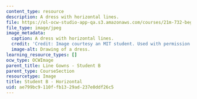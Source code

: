 ```yaml
---
content_type: resource
description: A dress with horizontal lines.
file: https://ol-ocw-studio-app-qa.s3.amazonaws.com/courses/21m-732-beginning-costume-design-and-construction-fall-2008/ae799bc9110ffb1329ad237e0ddf26c5_horizontal2.jpg
file_type: image/jpeg
image_metadata:
  caption: A dress with horizontal lines.
  credit: 'Credit: Image courtesy an MIT student. Used with permission.'
  image-alt: Drawing of a dress.
learning_resource_types: []
ocw_type: OCWImage
parent_title: Line Gowns - Student B
parent_type: CourseSection
resourcetype: Image
title: Student B - Horizontal
uid: ae799bc9-110f-fb13-29ad-237e0ddf26c5
---
```

